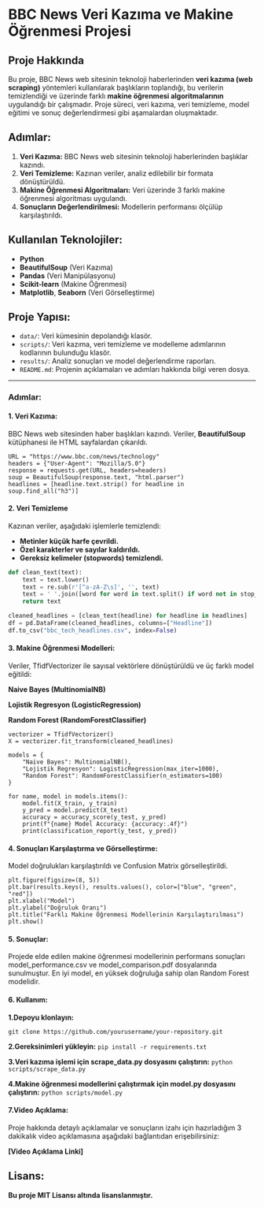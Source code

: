 # BBC News Veri Kazıma ve Makine Öğrenmesi Projesi

## Proje Hakkında  
Bu proje, BBC News web sitesinin teknoloji haberlerinden **veri kazıma (web scraping)** yöntemleri kullanılarak başlıkların toplandığı, bu verilerin temizlendiği ve üzerinde farklı **makine öğrenmesi algoritmalarının** uygulandığı bir çalışmadır. Proje süreci, veri kazıma, veri temizleme, model eğitimi ve sonuç değerlendirmesi gibi aşamalardan oluşmaktadır.

## Adımlar:  
1. **Veri Kazıma:** BBC News web sitesinin teknoloji haberlerinden başlıklar kazındı.  
2. **Veri Temizleme:** Kazınan veriler, analiz edilebilir bir formata dönüştürüldü.  
3. **Makine Öğrenmesi Algoritmaları:** Veri üzerinde 3 farklı makine öğrenmesi algoritması uygulandı.  
4. **Sonuçların Değerlendirilmesi:** Modellerin performansı ölçülüp karşılaştırıldı.

## Kullanılan Teknolojiler:
- **Python**
- **BeautifulSoup** (Veri Kazıma)
- **Pandas** (Veri Manipülasyonu)
- **Scikit-learn** (Makine Öğrenmesi)
- **Matplotlib**, **Seaborn** (Veri Görselleştirme)

## Proje Yapısı:
- `data/`: Veri kümesinin depolandığı klasör.  
- `scripts/`: Veri kazıma, veri temizleme ve modelleme adımlarının kodlarının bulunduğu klasör.  
- `results/`: Analiz sonuçları ve model değerlendirme raporları.  
- `README.md`: Projenin açıklamaları ve adımları hakkında bilgi veren dosya.

---

### Adımlar:

#### 1. Veri Kazıma:
BBC News web sitesinden haber başlıkları kazındı. Veriler, **BeautifulSoup** kütüphanesi ile HTML sayfalardan çıkarıldı.

```
URL = "https://www.bbc.com/news/technology"
headers = {"User-Agent": "Mozilla/5.0"}
response = requests.get(URL, headers=headers)
soup = BeautifulSoup(response.text, "html.parser")
headlines = [headline.text.strip() for headline in soup.find_all("h3")]
```

#### 2. Veri Temizleme
Kazınan veriler, aşağıdaki işlemlerle temizlendi:
- **Metinler küçük harfe çevrildi.**
- **Özel karakterler ve sayılar kaldırıldı.**
- **Gereksiz kelimeler (stopwords) temizlendi.**

```python
def clean_text(text):
    text = text.lower()
    text = re.sub(r'[^a-zA-Z\s]', '', text)
    text = ' '.join([word for word in text.split() if word not in stop_words])
    return text

cleaned_headlines = [clean_text(headline) for headline in headlines]
df = pd.DataFrame(cleaned_headlines, columns=["Headline"])
df.to_csv("bbc_tech_headlines.csv", index=False)
```


#### 3. Makine Öğrenmesi Modelleri:

Veriler, TfidfVectorizer ile sayısal vektörlere dönüştürüldü ve üç farklı model eğitildi:

**Naive Bayes (MultinomialNB)**

**Lojistik Regresyon (LogisticRegression)**

**Random Forest (RandomForestClassifier)**

```
vectorizer = TfidfVectorizer()
X = vectorizer.fit_transform(cleaned_headlines)

models = {
    "Naive Bayes": MultinomialNB(),
    "Lojistik Regresyon": LogisticRegression(max_iter=1000),
    "Random Forest": RandomForestClassifier(n_estimators=100)
}

for name, model in models.items():
    model.fit(X_train, y_train)
    y_pred = model.predict(X_test)
    accuracy = accuracy_score(y_test, y_pred)
    print(f"{name} Model Accuracy: {accuracy:.4f}")
    print(classification_report(y_test, y_pred))
```

#### 4. Sonuçları Karşılaştırma ve Görselleştirme:

Model doğrulukları karşılaştırıldı ve Confusion Matrix görselleştirildi.

```
plt.figure(figsize=(8, 5))
plt.bar(results.keys(), results.values(), color=["blue", "green", "red"])
plt.xlabel("Model")
plt.ylabel("Doğruluk Oranı")
plt.title("Farklı Makine Öğrenmesi Modellerinin Karşılaştırılması")
plt.show()

```

#### 5. Sonuçlar:

Projede elde edilen makine öğrenmesi modellerinin performans sonuçları model_performance.csv ve model_comparison.pdf dosyalarında sunulmuştur. 
En iyi model, en yüksek doğruluğa sahip olan Random Forest modelidir.


#### 6. Kullanım:


 **1.Depoyu klonlayın:**
   ``` 
   git clone https://github.com/yourusername/your-repository.git
   ```
   
 **2.Gereksinimleri yükleyin:**
    ```
    pip install -r requirements.txt
    ```
    
 **3.Veri kazıma işlemi için scrape_data.py dosyasını çalıştırın:**
    ```
    python scripts/scrape_data.py
    ```
    
 **4.Makine öğrenmesi modellerini çalıştırmak için model.py dosyasını çalıştırın:**
    ```
    python scripts/model.py
    ```


#### 7.Video Açıklama:

Proje hakkında detaylı açıklamalar ve sonuçların izahı için hazırladığım 3 dakikalık video açıklamasına aşağıdaki bağlantıdan erişebilirsiniz:

**[Video Açıklama Linki]**


## Lisans:
**Bu proje MIT Lisansı altında lisanslanmıştır.**






